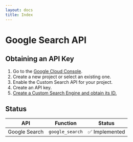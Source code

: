 ```yaml
---      
layout: docs      
title: Index      
---      
```

# Google Search API

## Obtaining an API Key

1.  Go to the [Google Cloud Console](https://console.cloud.google.com/).
2.  Create a new project or select an existing one.
3.  Enable the Custom Search API for your project.
4.  Create an API key.
5.  [Create a Custom Search Engine and obtain its ID.](https://developers.google.com/custom-search/docs/tutorial/creatingcse)

## Status

| API           | Function          | Status       |  
|---------------|-------------------|--------------|  
| Google Search | `google_search` | :white_check_mark: Implemented |  